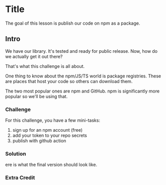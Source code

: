# Title

The goal of this lesson is publish our code on npm as a package.

## Intro

We have our library. It's tested and ready for public release. Now, how do we actually get it out there?

That's what this challenge is all about.

One thing to know about the npm/JS/TS world is package registries. These are places that host your code so others can download them.

The two most popular ones are npm and GitHub. npm is significantly more popular so we'll be using that.

### Challenge

For this challenge, you have a few mini-tasks:

1. sign up for an npm account (free)
2. add your token to your repo secrets
3. publish with github action

### Solution

ere is what the final version should look like.

### Extra Credit
